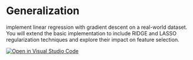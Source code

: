 # Generalization
implement linear regression with gradient descent on a real-world dataset. You will extend the basic implementation to include RIDGE and LASSO regularization techniques and explore their impact on feature selection.


[![Open in Visual Studio Code](https://img.shields.io/badge/Open%20in-VS%20Code-blue?logo=visualstudiocode)](https://vscode.dev/github/Shekinah-Ntumba/Generalization)
